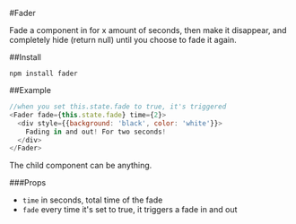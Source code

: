 #Fader

Fade a component in for x amount of seconds, then make it disappear, and completely hide (return null) until you choose to fade it again.

##Install

`npm install fader`

##Example

```js
//when you set this.state.fade to true, it's triggered
<Fader fade={this.state.fade} time={2}>
  <div style={{background: 'black', color: 'white'}}>
    Fading in and out! For two seconds!
  </div>
</Fader>
```

The child component can be anything.

###Props

- `time` in seconds, total time of the fade
- `fade` every time it's set to true, it triggers a fade in and out
